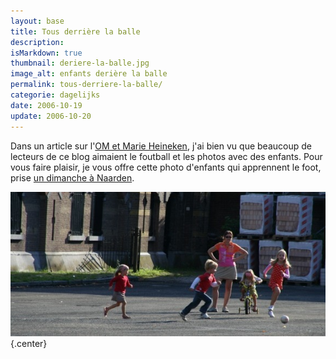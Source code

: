 ```yaml
---
layout: base
title: Tous derrière la balle
description: 
isMarkdown: true
thumbnail: deriere-la-balle.jpg
image_alt: enfants derière la balle
permalink: tous-derriere-la-balle/
categorie: dagelijks
date: 2006-10-19
update: 2006-10-20
---
```


Dans un article sur l'[OM et Marie Heineken](/marie-heineken-est-fan-de-l-om), j'ai bien vu que beaucoup de lecteurs de ce blog aimaient le foutball et les photos avec des enfants. Pour vous faire plaisir, je vous offre cette photo d'enfants qui apprennent le foot, prise [un dimanche à Naarden](/naarden-c-etait-dimanche).

![enfants derière la balle](deriere-la-balle.jpg){.center}